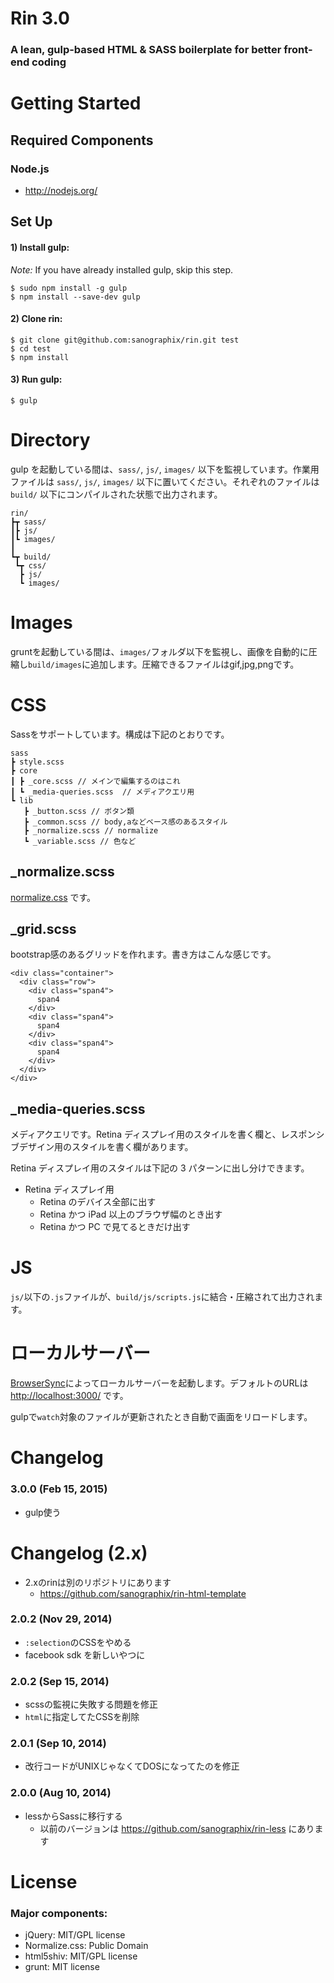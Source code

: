 # Rin 3.0

### A lean, gulp-based HTML & SASS boilerplate for better front-end coding

# Getting Started

## Required Components

### Node.js

- <http://nodejs.org/>

## Set Up

#### 1) Install gulp:

*Note:* If you have already installed gulp, skip this step.

    $ sudo npm install -g gulp
    $ npm install --save-dev gulp

#### 2) Clone rin:

    $ git clone git@github.com:sanographix/rin.git test
    $ cd test
    $ npm install

#### 3) Run gulp:

    $ gulp

# Directory

gulp を起動している間は、`sass/`, `js/`, `images/` 以下を監視しています。作業用ファイルは `sass/`, `js/`, `images/` 以下に置いてください。それぞれのファイルは `build/` 以下にコンパイルされた状態で出力されます。
	
	rin/
	┣┳ sass/
	┃┣ js/
	┃┗ images/
	┃
	┗┳ build/
	 ┗┳ css/
	  ┣ js/
	  ┗ images/


# Images

gruntを起動している間は、`images/`フォルダ以下を監視し、画像を自動的に圧縮し`build/images`に追加します。圧縮できるファイルはgif,jpg,pngです。

	 
# CSS

Sassをサポートしています。構成は下記のとおりです。

	sass
	┣ style.scss
	┣ core
	┃ ┣ _core.scss // メインで編集するのはこれ
	┃ ┗ _media-queries.scss	 // メディアクエリ用
	┗ lib 
	   ┣ _button.scss // ボタン類
	   ┣ _common.scss // body,aなどベース感のあるスタイル
	   ┣ _normalize.scss // normalize
       ┗ _variable.scss // 色など

## _normalize.scss


[normalize.css](http://necolas.github.io/normalize.css/) です。


## _grid.scss

bootstrap感のあるグリッドを作れます。書き方はこんな感じです。

    <div class="container">
      <div class="row">
        <div class="span4">
          span4
        </div>
        <div class="span4">
          span4
        </div>
        <div class="span4">
          span4
        </div>
      </div>
    </div>

## _media-queries.scss
  
メディアクエリです。Retina ディスプレイ用のスタイルを書く欄と、レスポンシブデザイン用のスタイルを書く欄があります。

Retina ディスプレイ用のスタイルは下記の 3 パターンに出し分けできます。

* Retina ディスプレイ用
	* Retina のデバイス全部に出す
	* Retina かつ iPad 以上のブラウザ幅のとき出す
	* Retina かつ PC で見てるときだけ出す
   

# JS

`js/`以下の`.js`ファイルが、`build/js/scripts.js`に結合・圧縮されて出力されます。

# ローカルサーバー

[BrowserSync](http://www.browsersync.io/)によってローカルサーバーを起動します。デフォルトのURLは <http://localhost:3000/> です。

gulpで`watch`対象のファイルが更新されたとき自動で画面をリロードします。

# Changelog

### 3.0.0 (Feb 15, 2015)

* gulp使う

# Changelog (2.x)

- 2.xのrinは別のリポジトリにあります
    - <https://github.com/sanographix/rin-html-template>

### 2.0.2 (Nov 29, 2014)

* `:selection`のCSSをやめる
* facebook sdk を新しいやつに

### 2.0.2 (Sep 15, 2014)

* scssの監視に失敗する問題を修正
* `html`に指定してたCSSを削除

### 2.0.1 (Sep 10, 2014)

* 改行コードがUNIXじゃなくてDOSになってたのを修正


### 2.0.0 (Aug 10, 2014)

* lessからSassに移行する
    * 以前のバージョンは <https://github.com/sanographix/rin-less> にあります


# License

### Major components:

* jQuery: MIT/GPL license
* Normalize.css: Public Domain
* html5shiv: MIT/GPL license
* grunt: MIT license
